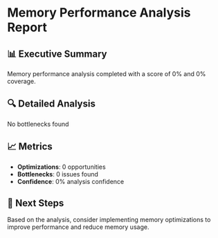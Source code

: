 # Memory Performance Analysis Report

## 📊 Executive Summary
Memory performance analysis completed with a score of 0% and 0% coverage.

## 🔍 Detailed Analysis
No bottlenecks found

## 📈 Metrics
- **Optimizations**: 0 opportunities
- **Bottlenecks**: 0 issues found
- **Confidence**: 0% analysis confidence

## 🎯 Next Steps
Based on the analysis, consider implementing memory optimizations to improve performance and reduce memory usage.
